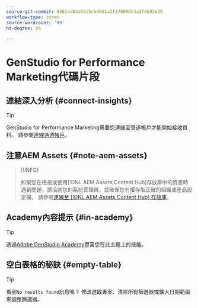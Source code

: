 ```yaml
---
source-git-commit: 9362ed03a54d5cbd661a2f278096b3a1fd692e36
workflow-type: tm+mt
source-wordcount: '99'
ht-degree: 0%

---
```

# GenStudio for Performance Marketing代碼片段

## 連結深入分析 {#connect-insights}

>[!TIP]
>
>GenStudio for Performance Marketing需要您連線至管道帳戶才能開始接收資料。 請參閱[連線通道帳戶](/help/user-guide/connectors/connect-channel.md)。

## 注意AEM Assets {#note-aem-assets}

>[!INFO]
>
>如果您在檢視或使用[!DNL AEM Assets Content Hub]存放庫中的資產時遇到問題，請洽詢您的系統管理員，並確保您有權存取正確的組織或產品設定檔。 請參閱[連線至 [!DNL AEM Assets Content Hub] 存放庫](/help/user-guide/content/connect-aem-repo.md)。

## Academy內容提示 {#in-academy}

>[!TIP]
>
>透過[Adobe GenStudio Academy](https://learningmanager.adobe.com/genstudioacademy)豐富您在此主題上的技能。

## 空白表格的秘訣 {#empty-table}

>[!TIP]
>
>看到`No results found`訊息嗎？ 修改選取專案、清除所有篩選器或擴大日期範圍來調整篩選器。
